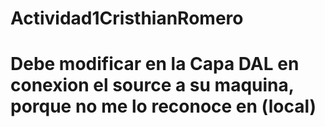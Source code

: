 # Actividad1CristhianRomero
# Debe modificar en la Capa DAL en conexion el source a su maquina, porque no me lo reconoce en (local)